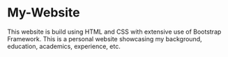 # My-Website
This website is build using HTML and CSS with extensive use of Bootstrap Framework.
This is a personal website showcasing my background, education, academics, experience, etc.

